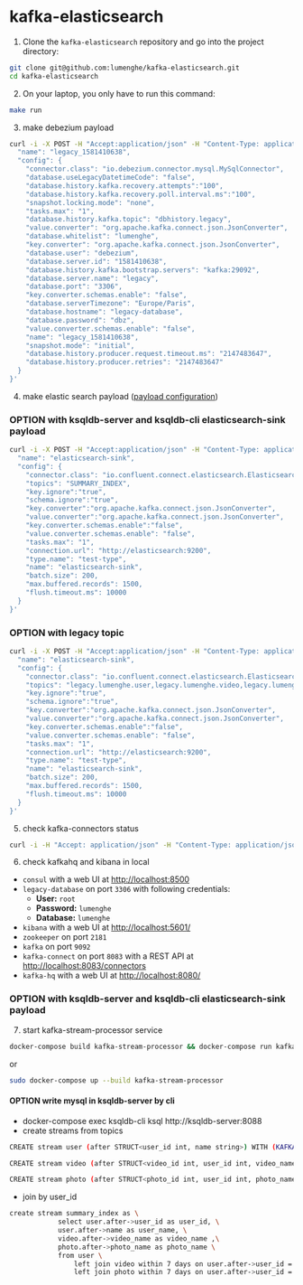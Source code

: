 
# kafka-elasticsearch
1. Clone the `kafka-elasticsearch` repository and go into the project directory:
```bash
git clone git@github.com:lumenghe/kafka-elasticsearch.git
cd kafka-elasticsearch
```

2. On your laptop, you only have to run this command:
```bash
make run
```

3. make debezium payload
```bash
curl -i -X POST -H "Accept:application/json" -H "Content-Type: application/json" http://127.0.0.1:8083/connectors/ -d '{
  "name": "legacy_1581410638",
  "config": {
    "connector.class": "io.debezium.connector.mysql.MySqlConnector",
    "database.useLegacyDatetimeCode": "false",
    "database.history.kafka.recovery.attempts":"100",
    "database.history.kafka.recovery.poll.interval.ms":"100",
    "snapshot.locking.mode": "none",
    "tasks.max": "1",
    "database.history.kafka.topic": "dbhistory.legacy",
    "value.converter": "org.apache.kafka.connect.json.JsonConverter",
    "database.whitelist": "lumenghe",
    "key.converter": "org.apache.kafka.connect.json.JsonConverter",
    "database.user": "debezium",
    "database.server.id": "1581410638",
    "database.history.kafka.bootstrap.servers": "kafka:29092",
    "database.server.name": "legacy",
    "database.port": "3306",
    "key.converter.schemas.enable": "false",
    "database.serverTimezone": "Europe/Paris",
    "database.hostname": "legacy-database",
    "database.password": "dbz",
    "value.converter.schemas.enable": "false",
    "name": "legacy_1581410638",
    "snapshot.mode": "initial",
    "database.history.producer.request.timeout.ms": "2147483647",
    "database.history.producer.retries": "2147483647"
  }
}'

```


4. make elastic search payload ([payload configuration](https://docs.confluent.io/current/connect/kafka-connect-elasticsearch/configuration_options.html))

### OPTION with ksqldb-server and ksqldb-cli elasticsearch-sink payload
```bash
curl -i -X POST -H "Accept:application/json" -H "Content-Type: application/json"  http://127.0.0.1:8083/connectors/ -d '{
  "name": "elasticsearch-sink",
  "config": {
    "connector.class": "io.confluent.connect.elasticsearch.ElasticsearchSinkConnector",
    "topics": "SUMMARY_INDEX",
    "key.ignore":"true",
    "schema.ignore":"true",
    "key.converter":"org.apache.kafka.connect.json.JsonConverter",
    "value.converter":"org.apache.kafka.connect.json.JsonConverter",
    "key.converter.schemas.enable":"false",
    "value.converter.schemas.enable": "false",
    "tasks.max": "1",
    "connection.url": "http://elasticsearch:9200",
    "type.name": "test-type",
    "name": "elasticsearch-sink",
    "batch.size": 200,
    "max.buffered.records": 1500,
    "flush.timeout.ms": 10000
  }
}'
```

### OPTION with legacy topic
```bash
curl -i -X POST -H "Accept:application/json" -H "Content-Type: application/json"  http://127.0.0.1:8083/connectors/ -d '{
  "name": "elasticsearch-sink",
  "config": {
    "connector.class": "io.confluent.connect.elasticsearch.ElasticsearchSinkConnector",
    "topics": "legacy.lumenghe.user,legacy.lumenghe.video,legacy.lumenghe.photo",
    "key.ignore":"true",
    "schema.ignore":"true",
    "key.converter":"org.apache.kafka.connect.json.JsonConverter",
    "value.converter":"org.apache.kafka.connect.json.JsonConverter",
    "key.converter.schemas.enable":"false",
    "value.converter.schemas.enable": "false",
    "tasks.max": "1",
    "connection.url": "http://elasticsearch:9200",
    "type.name": "test-type",
    "name": "elasticsearch-sink",
    "batch.size": 200,
    "max.buffered.records": 1500,
    "flush.timeout.ms": 10000
  }
}'
```


5. check kafka-connectors status
```bash
curl -i -H "Accept: application/json" -H "Content-Type: application/json" -X GET  http://127.0.0.1:8083/connectors/?expand=status
```

6. check kafkahq and kibana in local
* `consul` with a web UI at [http://localhost:8500](http://localhost:8500/ui/dc1/kv)
* `legacy-database` on port `3306` with following credentials:
    * **User:** `root`
    * **Password:** `lumenghe`
    * **Database:** `lumenghe`
* `kibana` with a web UI at [http://localhost:5601/](http://localhost:5601/)
* `zookeeper` on port `2181`
* `kafka` on port `9092`
* `kafka-connect` on port `8083` with a REST API at [http://localhost:8083/connectors](http://localhost:8083/connectors)
* `kafka-hq` with a web UI at [http://localhost:8080/](http://localhost:8080/)


### OPTION with ksqldb-server and ksqldb-cli elasticsearch-sink payload
7. start kafka-stream-processor service
```bash
docker-compose build kafka-stream-processor && docker-compose run kafka-stream-processor
```
or
```bash
sudo docker-compose up --build kafka-stream-processor
```
#### OPTION write mysql in ksqldb-server by cli
* docker-compose exec  ksqldb-cli  ksql http://ksqldb-server:8088
* create streams from topics
```bash
CREATE stream user (after STRUCT<user_id int, name string>) WITH (KAFKA_TOPIC='legacy.lumenghe.user', VALUE_FORMAT='JSON');

CREATE stream video (after STRUCT<video_id int, user_id int, video_name string>) WITH (KAFKA_TOPIC='legacy.lumenghe.video', VALUE_FORMAT='JSON');

CREATE stream photo (after STRUCT<photo_id int, user_id int, photo_name string>) WITH (KAFKA_TOPIC='legacy.lumenghe.photo', VALUE_FORMAT='JSON');
```

* join by user_id
```bash
create stream summary_index as \
            select user.after->user_id as user_id, \
            user.after->name as user_name, \
            video.after->video_name as video_name ,\
            photo.after->photo_name as photo_name \
            from user \
                left join video within 7 days on user.after->user_id = video.after->user_id \
                left join photo within 7 days on user.after->user_id = photo.after->user_id;
```
